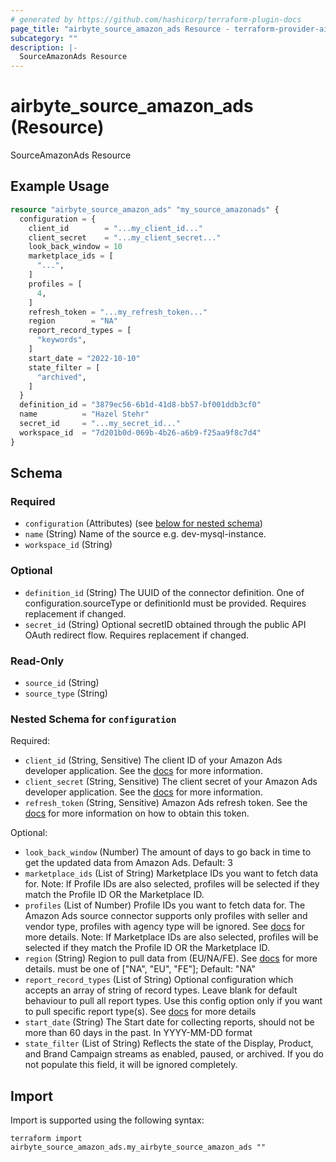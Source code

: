 ```yaml
---
# generated by https://github.com/hashicorp/terraform-plugin-docs
page_title: "airbyte_source_amazon_ads Resource - terraform-provider-airbyte"
subcategory: ""
description: |-
  SourceAmazonAds Resource
---
```


# airbyte_source_amazon_ads (Resource)

SourceAmazonAds Resource

## Example Usage

```terraform
resource "airbyte_source_amazon_ads" "my_source_amazonads" {
  configuration = {
    client_id        = "...my_client_id..."
    client_secret    = "...my_client_secret..."
    look_back_window = 10
    marketplace_ids = [
      "...",
    ]
    profiles = [
      4,
    ]
    refresh_token = "...my_refresh_token..."
    region        = "NA"
    report_record_types = [
      "keywords",
    ]
    start_date = "2022-10-10"
    state_filter = [
      "archived",
    ]
  }
  definition_id = "3879ec56-6b1d-41d8-bb57-bf001ddb3cf0"
  name          = "Hazel Stehr"
  secret_id     = "...my_secret_id..."
  workspace_id  = "7d201b0d-069b-4b26-a6b9-f25aa9f8c7d4"
}
```

<!-- schema generated by tfplugindocs -->
## Schema

### Required

- `configuration` (Attributes) (see [below for nested schema](#nestedatt--configuration))
- `name` (String) Name of the source e.g. dev-mysql-instance.
- `workspace_id` (String)

### Optional

- `definition_id` (String) The UUID of the connector definition. One of configuration.sourceType or definitionId must be provided. Requires replacement if changed.
- `secret_id` (String) Optional secretID obtained through the public API OAuth redirect flow. Requires replacement if changed.

### Read-Only

- `source_id` (String)
- `source_type` (String)

<a id="nestedatt--configuration"></a>
### Nested Schema for `configuration`

Required:

- `client_id` (String, Sensitive) The client ID of your Amazon Ads developer application. See the <a href="https://advertising.amazon.com/API/docs/en-us/get-started/generate-api-tokens#retrieve-your-client-id-and-client-secret">docs</a> for more information.
- `client_secret` (String, Sensitive) The client secret of your Amazon Ads developer application. See the <a href="https://advertising.amazon.com/API/docs/en-us/get-started/generate-api-tokens#retrieve-your-client-id-and-client-secret">docs</a> for more information.
- `refresh_token` (String, Sensitive) Amazon Ads refresh token. See the <a href="https://advertising.amazon.com/API/docs/en-us/get-started/generate-api-tokens">docs</a> for more information on how to obtain this token.

Optional:

- `look_back_window` (Number) The amount of days to go back in time to get the updated data from Amazon Ads. Default: 3
- `marketplace_ids` (List of String) Marketplace IDs you want to fetch data for. Note: If Profile IDs are also selected, profiles will be selected if they match the Profile ID OR the Marketplace ID.
- `profiles` (List of Number) Profile IDs you want to fetch data for. The Amazon Ads source connector supports only profiles with seller and vendor type, profiles with agency type will be ignored. See <a href="https://advertising.amazon.com/API/docs/en-us/concepts/authorization/profiles">docs</a> for more details. Note: If Marketplace IDs are also selected, profiles will be selected if they match the Profile ID OR the Marketplace ID.
- `region` (String) Region to pull data from (EU/NA/FE). See <a href="https://advertising.amazon.com/API/docs/en-us/info/api-overview#api-endpoints">docs</a> for more details. must be one of ["NA", "EU", "FE"]; Default: "NA"
- `report_record_types` (List of String) Optional configuration which accepts an array of string of record types. Leave blank for default behaviour to pull all report types. Use this config option only if you want to pull specific report type(s). See <a href="https://advertising.amazon.com/API/docs/en-us/reporting/v2/report-types">docs</a> for more details
- `start_date` (String) The Start date for collecting reports, should not be more than 60 days in the past. In YYYY-MM-DD format
- `state_filter` (List of String) Reflects the state of the Display, Product, and Brand Campaign streams as enabled, paused, or archived. If you do not populate this field, it will be ignored completely.

## Import

Import is supported using the following syntax:

```shell
terraform import airbyte_source_amazon_ads.my_airbyte_source_amazon_ads ""
```
